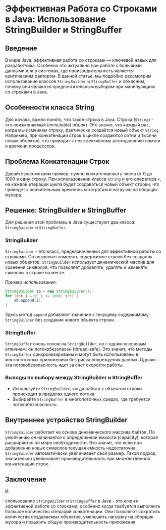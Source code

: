 # Эффективная Работа со Строками в Java: Использование StringBuilder и StringBuffer

## Введение
В мире Java, эффективная работа со строками — ключевой навык для разработчика. Особенно это актуально при работе с большими данными или в системах, где производительность является критическим фактором. В данной статье, мы подробно рассмотрим использование классов `StringBuilder` и `StringBuffer` и объясним, почему они являются предпочтительным выбором при манипуляциях со строками в Java.

## Особенности класса String
Для начала, важно понять, что такое строка в Java. Строка (`String`) - это неизменяемый (immutable) объект. Это значит, что каждый раз, когда мы изменяем строку, фактически создаётся новый объект `String`. Например, при конкатенации строк в цикле создаются сотни и тысячи новых объектов, что приводит к неэффективному расходованию памяти и времени процессора.

## Проблема Конкатенации Строк
Давайте рассмотрим пример: нужно конкатенировать числа от 0 до 1000 в одну строку. При использовании класса `String` и его оператора `+`, на каждой итерации цикла будет создаваться новый объект строки, что приведет к значительным временным затратам и нагрузке на сборщик мусора.

## Решение: StringBuilder и StringBuffer
Для решения этой проблемы в Java существуют два класса: `StringBuilder` и `StringBuffer`.

### StringBuilder
`StringBuilder` - это класс, предназначенный для эффективной работы со строками. Он позволяет изменять содержимое строки без создания новых объектов. `StringBuilder` использует динамический массив для хранения символов, что позволяет добавлять, удалять и изменять символы в строке на месте.

Пример использования:

```java
StringBuilder sb = new StringBuilder();
for (int i = 0; i <= 1000; i++) {
    sb.append(i);
}
```

Здесь метод `append` добавляет значение к текущему содержимому `StringBuilder` без создания нового объекта строки.

### StringBuffer
`StringBuffer` очень похож на `StringBuilder`, но с одним ключевым отличием: он потокобезопасен (thread-safe). Это значит, что методы `StringBuffer` синхронизированы и могут быть использованы в многопоточных приложениях без риска повреждения данных. Однако эта потокобезопасность идет за счет скорости работы.

### Выводы по выбору между StringBuilder и StringBuffer
- Используйте `StringBuilder`, когда работа с объектом строки происходит в пределах одного потока.
- Выбирайте `StringBuffer` в многопоточных средах, где требуется потокобезопасность.

## Внутреннее устройство StringBuilder
`StringBuilder` работает на основе динамического массива байтов. По умолчанию он начинается с определенной емкости (capacity), которая расширяется по мере необходимости. Это значит, что если при добавлении новых символов текущая емкость недостаточна, `StringBuilder` автоматически увеличивает свой размер. Такой подход значительно увеличивает производительность при множественной конкатенации строк.

## Заключение
И

спользование `StringBuilder` и `StringBuffer` в Java - это ключ к эффективной работе со строками, особенно когда требуется выполнить большое количество операций конкатенации. Они позволяют сократить количество создаваемых объектов, уменьшить нагрузку на сборщик мусора и повысить общую производительность приложения.
